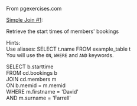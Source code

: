 From pgexercises.com

[Simple Join #1](https://pgexercises.com/questions/joins/simplejoin.html):

Retrieve the start times of members' bookings

Hints:  
Use aliases: SELECT t.name FROM example_table t  
You will use the `ON`, `WHERE` and `AND` keywords.  


SELECT b.starttime  
    FROM cd.bookings b  
    JOIN cd.members m  
ON b.memid = m.memid  
WHERE m.firstname = 'David'  
AND m.surname = 'Farrell'  


```python

```
